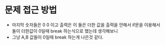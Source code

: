 # 문제 접근 방법 
- 마지막 숫자들은 0 0 이고 출력은 이 둘은 더한 값을 출력을 안해서 if문을 이용해서 둘이 더한값이 0일때 break 하는식으로 했는데 생각해보니 
- 그냥 A,B 값들이 0일때 break 하는게 나은것 같다. 